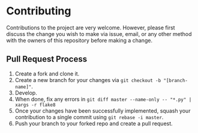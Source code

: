 # Contributing

Contributions to the project are very welcome. However,
please first discuss the change you wish to make via issue,
email, or any other method with the owners of this repository before making a change.

## Pull Request Process

1. Create a fork and clone it.
2. Create a new branch for your changes via `git checkout -b "[branch-name]"`.
3. Develop.
4. When done, fix any errors in `git diff master --name-only -- "*.py" | xargs -r flake8`
4. Once your changes have been successfully implemented, squash your contribution to a single commit using `git rebase -i master`.
5. Push your branch to your forked repo and create a pull request.
